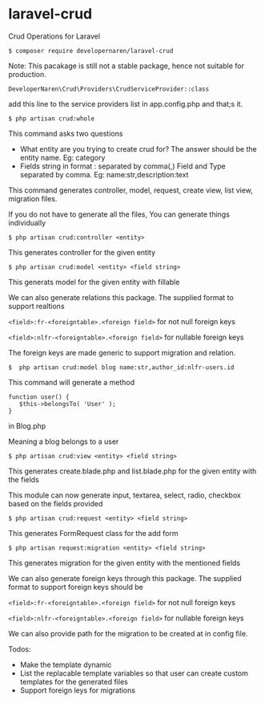# laravel-crud
Crud Operations for Laravel

```
$ composer require developernaren/laravel-crud
```
Note: This pacakage is still not a stable package, hence not suitable for production.

```
DeveloperNaren\Crud\Providers\CrudServiceProvider::class
```
add this line to the service providers list in app.config.php and that;s it.

```
$ php artisan crud:whole
```

This command asks two questions
- What entity are you trying to create crud for?
  The answer should be the entity name. Eg: category
- Fields string in format <field>:<type> separated by comma(,)
  Field and Type separated by comma. Eg: name:str,description:text

This command generates controller, model, request, create view, list view, migration files.

If you do not have to generate all the files, You can generate things individually

```
$ php artisan crud:controller <entity>
```
This generates controller for the given entity

```
$ php artisan crud:model <entity> <field string>
```
This generats model for the given entity with fillable

We can also generate relations this package. The supplied format to support realtions

`<field>:fr-<foreigntable>.<foreign field>` for not null foreign keys

`<field>:nlfr-<foreigntable>.<foreign field>` for nullable foreign keys

The foreign keys are made generic to support migration and relation.
 
 `$  php artisan crud:model blog name:str,author_id:nlfr-users.id` 
 
 This command will generate a method
 
 ```
 function user() {
    $this->belongsTo( 'User' );
 } 
 ```
 
 in Blog.php
 
 Meaning a blog belongs to a user


```
$ php artisan crud:view <entity> <field string>
```
This generates create.blade.php and list.blade.php for the given entity with the fields

This module can now generate input, textarea, select, radio, checkbox based on the fields provided

```
$ php artisan crud:request <entity> <field string>
```
This generates FormRequest class for the add form

```
$ php artisan request:migration <entity> <field string>
```
This generates migration for the given entity with the mentioned fields

We can also generate foreign keys through this package. The supplied format to support foreign keys should be

`<field>:fr-<foreigntable>.<foreign field>` for not null foreign keys

`<field>:nlfr-<foreigntable>.<foreign field>` for nullable foreign keys

We can also provide path for the migration to be created at in config file.

Todos:

- Make the template dynamic
- List the replacable template variables so that user can create custom templates for the generated files
- Support foreign leys for migrations


















